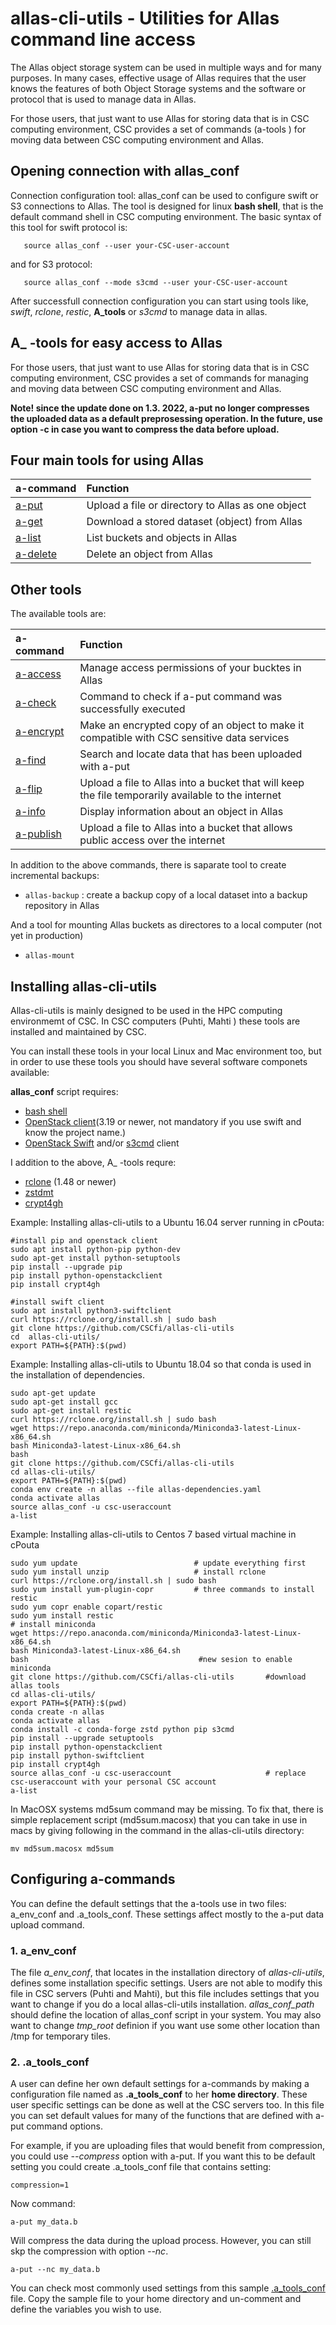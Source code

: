 # allas-cli-utils - Utilities for Allas command line access

The Allas object storage system can be used in multiple ways and for many purposes. 
In many cases, effective usage of Allas requires that the user knows the features of 
both Object Storage systems and the software or protocol that is used to manage data in Allas.

For those users, that just want to use Allas for storing data that is in CSC computing environment, 
CSC provides a set of commands (a-tools ) for moving data between CSC computing environment and Allas.

## Opening connection with allas_conf

Connection configuration tool: allas_conf can be used to configure swift or S3 connections to Allas. 
The tool is designed for linux **bash shell**, that is the default command shell in CSC computing environment.
The basic syntax of this tool for swift protocol is:

```text
   source allas_conf --user your-CSC-user-account
```
and for S3 protocol:
```text
   source allas_conf --mode s3cmd --user your-CSC-user-account
```

After successfull connection configuration you can start using tools like, _swift_, _rclone_, _restic_, __A_tools__
or _s3cmd_ to manage data in allas.

## A_ -tools for easy access to Allas

For those users, that just want to use Allas for storing data that is in CSC computing environment, CSC provides a set of commands for managing and moving data between CSC computing environment and Allas.

**Note! since the update done on 1.3. 2022, a-put no longer compresses the uploaded data as a default preprosessing operation. In the future, use option -c in case you want to compress the data before upload.**


## Four main tools for using Allas

|a-command | Function |
| :--- | :--- |
| [a-put](https://docs.csc.fi/data/Allas/using_allas/a_commands/#a-put) | Upload a file or directory to Allas as one object |
| [a-get](https://docs.csc.fi/data/Allas/using_allas/a_commands/#a-get) | Download a stored dataset (object) from Allas |
| [a-list](https://docs.csc.fi/data/Allas/using_allas/a_commands/#a-list) | List buckets and objects in Allas |
| [a-delete](https://docs.csc.fi/data/Allas/using_allas/a_commands/#a-delete) | Delete an object from Allas |

## Other tools
The available tools are:
  
|a-command | Function |
| :--- | :--- |
| [a-access](https://docs.csc.fi/data/Allas/using_allas/a_commands/#a-access)| Manage access permissions of your bucktes in Allas || [a-check](https://docs.csc.fi/data/Allas/using_allas/a_commands/#a-check) | Command to check if a-put command was successfully executed |
| [a-check](https://docs.csc.fi/data/Allas/using_allas/a_commands/#a-check) | Command to check if a-put command was successfully executed |
| [a-encrypt]() | Make an encrypted copy of an object to make it compatible with CSC sensitive data services | 
| [a-find](https://docs.csc.fi/data/Allas/using_allas/a_commands/#a-find)| Search and locate data that has been uploaded with a-put |
| [a-flip](https://docs.csc.fi/data/Allas/using_allas/a_commands/#a-flip)| Upload a file to Allas into a bucket that will keep the file temporarily available to the internet |
| [a-info](https://docs.csc.fi/data/Allas/using_allas/a_commands/#a-info)| Display information about an object in Allas |
| [a-publish](https://docs.csc.fi/data/Allas/using_allas/a_commands/#a-publish) | Upload a file to Allas into a bucket that allows public access over the internet |



   
In addition to the above commands, there is saparate tool to create incremental backups:

*    `allas-backup` : create a backup copy of a local dataset into a backup repository in Allas

And a tool for mounting Allas buckets as directores to a local computer (not yet in production)

*    `allas-mount`

## Installing allas-cli-utils

Allas-cli-utils is mainly designed to be used in the HPC computing environmemt of CSC.
In CSC computers (Puhti, Mahti ) these tools are installed and maintained by CSC.

You can install these tools in your local Linux and Mac environment too, but in order to use
these tools you should have several software componets available:

__allas_conf__ script requires:

*   [bash shell](https://en.wikipedia.org/wiki/Bash_(Unix_shell))
*   [OpenStack client](https://github.com/openstack/python-openstackclient)(3.19 or newer, not mandatory if you use swift and know the project name.)
*   [OpenStack Swift](https://github.com/openstack/swift) and/or [s3cmd](https://s3tools.org/s3cmd) client

I addition to the above, A_ -tools requre:

*   [rclone](https://rclone.org/) (1.48 or newer)
*   [zstdmt](https://github.com/mcmilk/zstdmt)
*   [crypt4gh](https://crypt4gh.readthedocs.io/en/latest/)


Example: Installing allas-cli-utils to a Ubuntu 16.04 server running in cPouta:

```text
#install pip and openstack client
sudo apt install python-pip python-dev
sudo apt-get install python-setuptools
pip install --upgrade pip
pip install python-openstackclient
pip install crypt4gh

#install swift client
sudo apt install python3-swiftclient
curl https://rclone.org/install.sh | sudo bash
git clone https://github.com/CSCfi/allas-cli-utils
cd  allas-cli-utils/
export PATH=${PATH}:$(pwd)
```

Example: Installing allas-cli-utils to Ubuntu 18.04 so that conda is used in the installation of dependencies.


```text
sudo apt-get update
sudo apt-get install gcc
sudo apt-get install restic
curl https://rclone.org/install.sh | sudo bash
wget https://repo.anaconda.com/miniconda/Miniconda3-latest-Linux-x86_64.sh
bash Miniconda3-latest-Linux-x86_64.sh 
bash
git clone https://github.com/CSCfi/allas-cli-utils
cd allas-cli-utils/
export PATH=${PATH}:$(pwd)
conda env create -n allas --file allas-dependencies.yaml 
conda activate allas
source allas_conf -u csc-useraccount
a-list 
```
Example: Installing allas-cli-utils to Centos 7 based virtual machine in cPouta

```text
sudo yum update                          # update everything first
sudo yum install unzip                   # install rclone
curl https://rclone.org/install.sh | sudo bash                
sudo yum install yum-plugin-copr         # three commands to install restic
sudo yum copr enable copart/restic
sudo yum install restic
# install miniconda
wget https://repo.anaconda.com/miniconda/Miniconda3-latest-Linux-x86_64.sh
bash Miniconda3-latest-Linux-x86_64.sh
bash                                      #new sesion to enable miniconda
git clone https://github.com/CSCfi/allas-cli-utils       #download allas tools
cd allas-cli-utils/
export PATH=${PATH}:$(pwd)
conda create -n allas
conda activate allas
conda install -c conda-forge zstd python pip s3cmd
pip install --upgrade setuptools
pip install python-openstackclient
pip install python-swiftclient
pip install crypt4gh
source allas_conf -u csc-useraccount                     # replace csc-useraccount with your personal CSC account
a-list

```


In MacOSX systems md5sum command may be missing. To fix that, there is simple replacement script (md5sum.macosx) that
you can take in use in macs by giving following in the command in the allas-cli-utils directory:
```
mv md5sum.macosx md5sum
```

## Configuring a-commands

You can define the default settings that the a-tools use in two files: a_env_conf and .a_tools_conf. These settings affect mostly to the a-put data upload command.

### 1. a_env_conf

The file *a_env_conf*, that locates in the installation directory of _allas-cli-utils_, defines some installation specific settings. Users are not able to modify this file in CSC servers (Puhti and Mahti), but this file includes settings that you  want to change if you do a local allas-cli-utils installation. 
_allas_conf_path_ should define the location of allas_conf script in your system.
You may also want to change _tmp_root_ definion if you want use some other location than /tmp for temporary tiles.

### 2. .a_tools_conf

A user can define her own default settings for a-commands by making a configuration file named as **.a_tools_conf** to her **home directory**. These user specific settings can be done as well at the CSC servers too. In this file you can set default values for many of the functions that are defined with a-put command options.

For example, if you are uploading files that would benefit from compression, you could use _--compress_ option with a-put. If you want this to be default setting you could create .a_tools_conf file
that contains setting:

```text
compression=1
```
Now command:
```text
a-put my_data.b
```
Will compress the data during the upload process. However, you can still skp the compression with option _--nc_.

```text
a-put --nc my_data.b
```
You can check most commonly used settings from this sample [.a_tools_conf](./.a_tools_conf) file. Copy the sample file to your home directory and un-comment and define the variables you wish to use.






